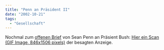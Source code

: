 ```yaml
---
title: "Penn an Präsident II"
date: "2002-10-21"
tags:
  - "Gesellschaft"
---
```


Nochmal zum [offenen Brief](https://web.archive.org/web/20040925030913/http://www.couchblog.de/nico/archives/000709.php) von Sean Penn an Präsient Bush: [Hier ein Scan (GIF Image, 846x1506 pixels)](https://web.archive.org/web/20040925030913/http://imaginaire.nu/penn.gif "penn.gif (GIF Image, 846x1506 pixels)") der besagten Anzeige.
